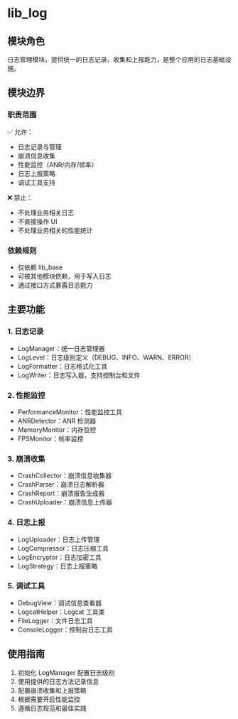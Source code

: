 # lib_log

## 模块角色
日志管理模块，提供统一的日志记录、收集和上报能力，是整个应用的日志基础设施。

## 模块边界
### 职责范围
✅ 允许：
- 日志记录与管理
- 崩溃信息收集
- 性能监控（ANR/内存/帧率）
- 日志上报策略
- 调试工具支持

❌ 禁止：
- 不处理业务相关日志
- 不直接操作 UI
- 不处理业务相关的性能统计

### 依赖规则
- 仅依赖 lib_base
- 可被其他模块依赖，用于写入日志
- 通过接口方式暴露日志能力

## 主要功能

### 1. 日志记录
- LogManager：统一日志管理器
- LogLevel：日志级别定义（DEBUG、INFO、WARN、ERROR）
- LogFormatter：日志格式化工具
- LogWriter：日志写入器，支持控制台和文件

### 2. 性能监控
- PerformanceMonitor：性能监控工具
- ANRDetector：ANR 检测器
- MemoryMonitor：内存监控
- FPSMonitor：帧率监控

### 3. 崩溃收集
- CrashCollector：崩溃信息收集器
- CrashParser：崩溃日志解析器
- CrashReport：崩溃报告生成器
- CrashUploader：崩溃信息上传器

### 4. 日志上报
- LogUploader：日志上传管理
- LogCompressor：日志压缩工具
- LogEncryptor：日志加密工具
- LogStrategy：日志上报策略

### 5. 调试工具
- DebugView：调试信息查看器
- LogcatHelper：Logcat 工具类
- FileLogger：文件日志工具
- ConsoleLogger：控制台日志工具

## 使用指南
1. 初始化 LogManager 配置日志级别
2. 使用提供的日志方法记录信息
3. 配置崩溃收集和上报策略
4. 根据需要开启性能监控
5. 遵循日志规范和最佳实践 